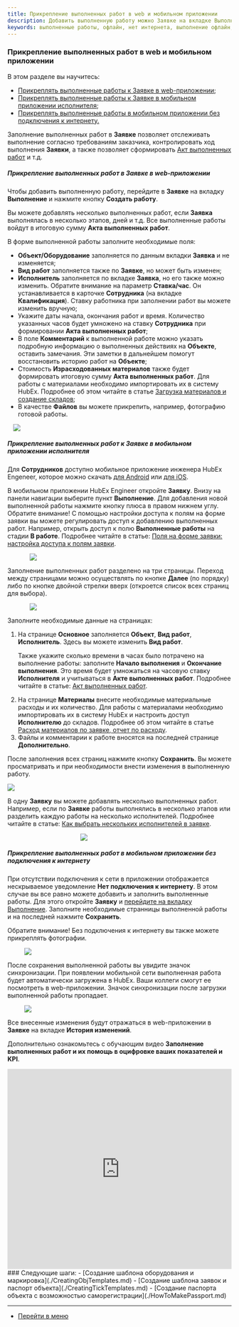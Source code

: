 ```yaml
---
title: Прикрепление выполненных работ в web и мобильном приложении
description: Добавить выполненную работу можно Заявке на вкладке Выполнение по кнопке Создать работу. Вы можете добавлять несколько выполненных работ, если Заявка выполнялась в несколько этапов, дней и т.д. Все выполненные работы войдут в итоговую сумму Акта выполненных работ. Поэтому внимательно заполняйте время выполнения.
keywords: выполненные работы, офлайн, нет интернета, выполнение офлайн, создать работу, добавить работу, ставка работника, израсходованные материалы, работа,  hubex, хабекс, хубекс, хабикс
---
```


### Прикрепление выполненных работ в web и мобильном приложении
В этом разделе вы научитесь:
<html>
<meta charset="utf-8">
<ul>
    <li><a href="#web">Прикреплять выполненные работы к Заявке в web-приложении</a>;</li>
    <li><a href="#mobile">Прикреплять выполненные работы к Заявке в мобильном приложении исполнителя</a>;</li>
    <li><a href="#offline">Прикреплять выполненные работы в мобильном приложении без подключения к интернету.</a></li>
    <!-- <li><a href="#payment">Отправка Счета на оплату заказчику и оплата Акта.</a></li> -->

</ul>
</html>
<body>
<p>Заполнение выполненных работ в <strong>Заявке</strong> позволяет отслеживать выполнение согласно требованиям
    заказчика,
    контролировать ход выполнения <strong>Заявки</strong>, а также позволяет сформировать <a
            href="https://wiki.hubex.ru/docs/FAQ/RU/user/ActOFAcceptance.html">Акт выполненных работ</a> и т.д. </p>

<h5 id="web">Прикрепление выполненных работ в Заявке в web-приложении</h5>
<p>Чтобы добавить выполненную работу, перейдите в <strong>Заявке</strong> на вкладку <strong>Выполнение</strong> и
    нажмите кнопку <strong>Создать работу</strong>.</p>
<p>Вы можете добавлять несколько выполненных работ, если <strong>Заявка</strong> выполнялась в несколько этапов, дней и
    т.д. Все
    выполненные работы войдут в итоговую сумму <strong>Акта выполненных работ</strong>.</p>
<p>В форме выполненной работы заполните необходимые поля:</p>
<ul>
    <li><strong>Объект/Оборудование</strong> заполняется по данным вкладки <strong>Заявка</strong> и не изменяется;</li>
    <li><strong>Вид работ</strong> заполняется также по <strong>Заявке</strong>, но может быть изменен;</li>
    <li><strong>Исполнитель</strong> заполняется по вкладке <strong>Заявка</strong>, но его также можно изменить.
        Обратите внимание на параметр
        <strong>Ставка/час</strong>. Он устанавливается в карточке <strong>Сотрудника</strong> (на вкладке <strong>Квалификация</strong>).
        Ставку работника при заполнении
        работ вы можете изменить вручную;
    </li>
    <li>Укажите даты начала, окончания работ и время. Количество указанных часов будет умножено на ставку <strong>Сотрудника</strong>
        при
        формировании <strong>Акта выполненных работ</strong>;
    </li>
    <li>В поле <strong>Комментарий</strong> к выполненной работе можно указать подробную информацию о выполненных
        действиях на <strong>Объекте</strong>,
        оставить замечания. Эти заметки в дальнейшем помогут восстановить историю работ на <strong>Объекте</strong>;
    </li>
    <li>Стоимость <strong>Израсходованных материалов</strong> также будет формировать итоговую сумму <strong>Акта
        выполненных работ</strong>. Для
        работы с материалами необходимо импортировать их в систему HubEx. Подробнее об этом читайте в статье <a
                href="https://wiki.hubex.ru/docs/FAQ/RU/user/Withdrawals.html">Загрузка материалов и создание
            складов</a>;
    </li>
    <li>В качестве <strong>Файлов</strong> вы можете прикрепить, например, фотографию готовой работы.</li>
</ul>
<div>
    <img style="margin: 0 auto; display: block; max-width: 95%;"
         src="/attachments/images/FAQ/USER/AttachingFiles/Work.jpg"/>
</div>

<h5 id="mobile">Прикрепление выполненных работ к Заявке в мобильном приложении исполнителя</h5>
<p> Для <strong>Сотрудников</strong> доступно мобильное приложение инженера HubEx Engeneer, которое можно скачать <a
        href="https://play.google.com/store/apps/details?id=ru.hubex.engineer">для Android</a> или <a
        href="https://apps.apple.com/ru/app/hubex-%D0%B4%D0%BB%D1%8F-%D1%81%D0%B5%D1%80%D0%B2%D0%B8%D1%81%D0%BD%D0%BE%D0%B9-%D1%81%D0%BB%D1%83%D0%B6%D0%B1%D1%8B/id1386688688">для
    iOS</a>.</p>
<p>В мобильном приложении HubEx Engineer откройте <strong>Заявку</strong>. Внизу на панели навигации выберите пункт
    <strong>Выполнение</strong>. Для добавления новой выполненной работы нажмите кнопку плюса в правом нижнем углу.
    Обратите внимание! С помощью настройки доступа к полям на форме заявки вы можете регулировать доступ к добавлению
    выполненных работ. Например, открыть доступ к полю <strong>Выполненные работы</strong> на стадии <strong>В
        работе</strong>. Подробнее читайте в
    статье: <a href="https://wiki.hubex.ru/docs/FAQ/RU/admin/ElementsOfInterface.html">Поля на форме заявки: настройка
        доступа к полям заявки</a>.</p>
<div>
    <img style="margin: 0 auto; display: block; max-width: 80%;"
         src="/attachments/images/FAQ/USER/AttachingFiles/AddWorks.jpg"/>
</div>

<p>Заполнение выполненных работ разделено на три страницы. Переход между страницами можно осуществлять по кнопке
    <strong>Далее</strong>
    (по порядку) либо по кнопке двойной стрелки вверх (откроется список всех страниц для выбора).</p>
<div>
    <img style="margin: 0 auto; display: block; max-width: 80%;"
         src="/attachments/images/FAQ/USER/AttachingFiles/AddWorks2.jpg"/>
</div>

<p>Заполните необходимые данные на страницах:</p>
<ol>
    <li>На странице <strong>Основное</strong> заполняется <strong>Объект</strong>, <strong>Вид работ</strong>, <strong>Исполнитель</strong>.
        Здесь вы можете изменить <strong>Вид работ</strong>.
        <p>Также укажите сколько времени в часах было потрачено на выполнение работы: заполните <strong>Начало
            выполнения</strong> и <strong>Окончание выполнения</strong>.
            Это время будет
            умножаться на часовую ставку <strong>Исполнителя</strong> и учитываться в <strong>Акте выполненных
                работ</strong>. Подробнее читайте в статье: <a
                    href="https://wiki.hubex.ru/docs/FAQ/RU/user/ActOFAcceptance.html">Акт выполненных работ</a>. </p>
    </li>
    <li>На странице <strong>Материалы</strong> внесите необходимые материальные расходы и их количество. Для
        работы с материалами необходимо импортировать их в систему HubEx и настроить доступ <strong>Исполнителю</strong>
        до складов.
        Подробнее об этом читайте в статье <a
                href="https://wiki.hubex.ru/docs/FAQ/RU/user/Withdrawals.html">Расход материалов по заявке, отчет по
            расходу</a>.
    </li>
    <li>Файлы и комментарии к работе вносятся на последней странице <strong>Дополнительно</strong>.</li>

</ol>
<p>После заполнения всех страниц нажмите кнопку <strong>Сохранить</strong>. Вы можете просматривать и при необходимости
    внести изменения
    в выполненную работу.</p>
<div>
    <img style="margin: 0 auto; display: block; max-width: 100%;"
         src="/attachments/images/FAQ/USER/AttachingFiles/AddWorks3.jpg"/>
</div>

<p>В одну <strong>Заявку</strong> вы можете добавлять несколько выполненных работ. Например, если по <strong>Заявке</strong> работы выполнялись в несколько этапов или разделить каждую работы на несколько
    исполнителей. Подробнее читайте в статье: <a href="https://wiki.hubex.ru/docs/FAQ/RU/user/SeveralEngineers.html">Как
        выбрать нескольких исполнителей в заявке</a>.</p>

<div>
    <img style="margin: 0 auto; display: block; max-width: 35%;"
         src="/attachments/images/FAQ/USER/AttachingFiles/AddWorks4.jpg"/>
</div>

<h5 id="offline">Прикрепление выполненных работ в мобильном приложении без подключения к интернету</h5>
<p>При отсутствии подключения к сети в приложении отображается нескрываемое уведомление <strong>Нет подключения к
    интернету</strong>. В
    этом случае вы все равно можете добавить и заполнить выполненные работы. Для этого откройте <strong>Заявку</strong> и <a
            href="#mobile">перейдите на вкладку Выполнение</a>. Заполните необходимые странницы выполненной работы и на последней нажмите <strong>Сохранить</strong>.
</p>
<p>Обратите внимание! Без подключения к интернету вы также можете прикреплять фотографии.</p>
<div>
    <img style="margin: 0 auto; display: block; max-width: 85%;"
         src="/attachments/images/FAQ/USER/AttachingFiles/WorksOffline.jpg"/>
</div>

<p>После сохранения выполненной работы вы увидите значок синхронизации. При появлении мобильной сети выполненная работа будет автоматически
    загружена в HubEx. Ваши коллеги смогут ее посмотреть в web-приложении. Значок синхронизации после загрузки
   выполненной работы пропадает. </p>
<div>
    <img style="margin: 0 auto; display: block; max-width: 85%;"
         src="/attachments/images/FAQ/USER/AttachingFiles/WorksOffline2.jpg"/>
</div>
<p></p>
<p>Все внесенные изменения будут отражаться в web-приложении в <strong>Заявке</strong> на вкладке <strong>История
    изменений</strong>.</p>

    
<p>Дополнительно ознакомьтесь с обучающим видео <strong>Заполнение выполненных работ и их помощь в оцифровке ваших показателей и KPI</strong>.</p>
<iframe src="https://www.youtube.com/embed/4BK9PCQ60N0" width="100%" height="450px" frameborder="0"
        allowfullscreen="allowfullscreen"></iframe>
</body>
### Следующие шаги:
- [Создание шаблона оборудования и маркировка](./CreatingObjTemplates.md)
- [Создание шаблона заявок и паспорт объекта](./CreatingTickTemplates.md)
- [Создание паспорта объекта с возможностью саморегистрации](./HowToMakePassport.md)


___
- [Перейти в меню](http://wiki.hubex.ru)
